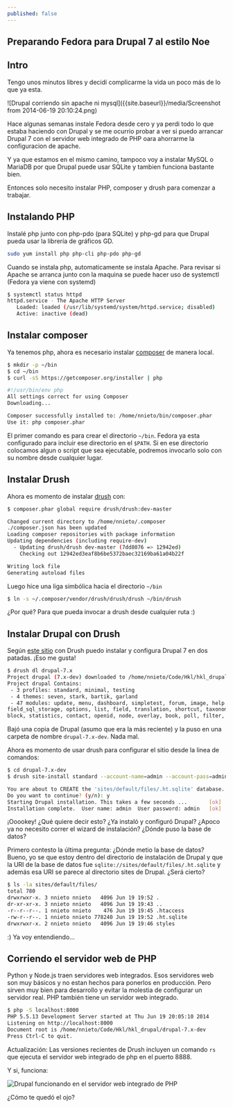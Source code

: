 ```yaml
---
published: false
---
```

## Preparando Fedora para Drupal 7 al estilo Noe 

## Intro

Tengo unos minutos libres y decidí complicarme la vida un poco más de lo que ya esta.

 ![Drupal corriendo sin apache ni mysql]({{site.baseurl}}/media/Screenshot from 2014-06-19 20:10:24.png)

Hace algunas semanas instale Fedora desde cero y ya perdi todo lo que estaba haciendo con Drupal y se me ocurrio probar a ver si puedo arrancar Drupal 7 con el servidor web integrado de PHP oara ahorrarme la configuracion de apache.

Y ya que estamos en el mismo camino, tampoco voy a instalar MySQL o MariaDB por que Drupal puede usar SQLite y tambien funciona bastante bien.

Entonces solo necesito instalar PHP, composer y drush para comenzar a trabajar.

## Instalando PHP

Instalé php junto con php-pdo (para SQLite) y php-gd para que Drupal pueda usar la librería de gráficos GD.

```bash
sudo yum install php php-cli php-pdo php-gd
```

Cuando se instala php, automaticamente se instala Apache. Para revisar si Apache se arranca junto con la maquina se puede hacer uso de systemctl (Fedora ya viene con systemd)

```bash
$ systemctl status httpd
httpd.service - The Apache HTTP Server
   Loaded: loaded (/usr/lib/systemd/system/httpd.service; disabled)
   Active: inactive (dead)
```

## Instalar composer

Ya tenemos php, ahora es necesario instalar [composer](https://getcomposer.org/) de manera local.

```bash
$ mkdir -p ~/bin
$ cd ~/bin
$ curl -sS https://getcomposer.org/installer | php

#!/usr/bin/env php
All settings correct for using Composer
Downloading...

Composer successfully installed to: /home/nnieto/bin/composer.phar
Use it: php composer.phar
```

El primer comando es para crear el directorio `~/bin`. Fedora ya esta configurado para incluir ese directorio en el `$PATH`. Si en ese directorio colocamos algun o script que sea ejecutable, podremos invocarlo solo con su nombre desde cualquier lugar.

## Instalar Drush

Ahora es momento de instalar [drush](http://www.drush.org/en/master/) con:

```bash
$ composer.phar global require drush/drush:dev-master

Changed current directory to /home/nnieto/.composer
./composer.json has been updated
Loading composer repositories with package information
Updating dependencies (including require-dev)
  - Updating drush/drush dev-master (7dd8076 => 12942ed)
    Checking out 12942ed3eaf8b6be5372baec32169ba61a04b22f

Writing lock file
Generating autoload files
```

Luego hice una liga simbólica hacia el directorio `~/bin`

```bash
$ ln -s ~/.composer/vendor/drush/drush/drush ~/bin/drush
```

¿Por qué? Para que pueda invocar a drush desde cualquier ruta :)

## Instalar Drupal con Drush

Según [este sitio](http://www.coderintherye.com/install-drupal-7-using-drush) con Drush puedo instalar y configura Drupal 7 en dos patadas. ¡Eso me gusta!

```bash
$ drush dl drupal-7.x
Project drupal (7.x-dev) downloaded to /home/nnieto/Code/Hkl/hkl_drupal/drupal-7.x-dev.   [success]
Project drupal Contains:                                                                  [success]
 - 3 profiles: standard, minimal, testing
 - 4 themes: seven, stark, bartik, garland
 - 47 modules: update, menu, dashboard, simpletest, forum, image, help, aggregator, rdf, blog, syslog, search, dblog, trigger, locale, profile, number, text,
field_sql_storage, options, list, field, translation, shortcut, taxonomy, field_ui, toolbar, user, file, comment, tracker, system, color, php, contextual,
block, statistics, contact, openid, node, overlay, book, poll, filter, path, drupal_system_listing_incompatible_test, drupal_system_listing_compatible_test
```

Bajó una copia de Drupal (asumo que era la más reciente) y la puso en una carpeta de nombre `drupal-7.x-dev`. Nada mal.

Ahora es momento de usar drush para configurar el sitio desde la linea de comandos:

```bash
$ cd drupal-7.x-dev
$ drush site-install standard --account-name=admin --account-pass=admin --db-url=sqlite://sites/default/files/.ht.sqlite

You are about to CREATE the 'sites/default/files/.ht.sqlite' database.
Do you want to continue? (y/n): y
Starting Drupal installation. This takes a few seconds ...       [ok]
Installation complete.  User name: admin  User password: admin   [ok]
```

¡Ooookey! ¿Qué quiere decir esto? ¿Ya instaló y configuró Drupal? ¿Apoco ya no necesito correr el wizard de instalación? ¿Dónde puso la base de datos?

Primero contesto la última pregunta: ¿Dónde metio la base de datos? Bueno, yo se que estoy dentro del directorio de instalación de Drupal y que la URI de la base de datos fue `sqlite://sites/default/files/.ht.sqlite` y además esa URI se parece  al directorio sites de Drupal. ¿Será cierto?

```bash
$ ls -la sites/default/files/
total 780
drwxrwxr-x. 3 nnieto nnieto   4096 Jun 19 19:52 .
dr-xr-xr-x. 3 nnieto nnieto   4096 Jun 19 19:43 ..
-r--r--r--. 1 nnieto nnieto    476 Jun 19 19:45 .htaccess
-rw-r--r--. 1 nnieto nnieto 778240 Jun 19 19:52 .ht.sqlite
drwxrwxr-x. 2 nnieto nnieto   4096 Jun 19 19:46 styles
```

:) Ya voy entendiendo...

## Corriendo el servidor web de PHP

Python y Node.js traen servidores web integrados. Esos servidores web son muy básicos y no estan hechos para ponerlos en producción. Pero sirven muy bien para desarrollo y evitar la molestia de configurar un servidor real. PHP también tiene un servidor web integrado.

```bash
$ php -S localhost:8000
PHP 5.5.13 Development Server started at Thu Jun 19 20:05:10 2014
Listening on http://localhost:8000
Document root is /home/nnieto/Code/Hkl/hkl_drupal/drupal-7.x-dev
Press Ctrl-C to quit.
```

Actualización: Las versiones recientes de Drush incluyen un comando `rs` que ejecuta el servidor web integrado de php en el puerto 8888.

Y si, funciona:

![Drupal funcionando en el servidor web integrado de PHP]({{site.baseurl}}/media/Screenshot_from_2014_06_19_20_06_56_0.png)


¿Cómo te quedó el ojo?
